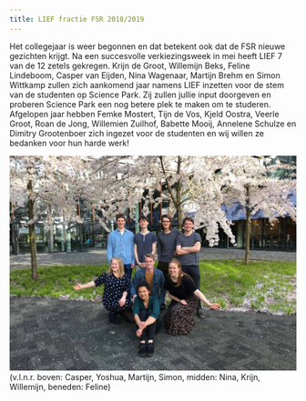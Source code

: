 ```yaml
---
title: LIEF fractie FSR 2018/2019
---
```


Het collegejaar is weer begonnen en dat betekent ook dat de FSR  nieuwe gezichten krijgt. Na een succesvolle verkiezingsweek in mei heeft LIEF 7 van de 12 zetels gekregen. Krijn de Groot, Willemijn Beks, Feline Lindeboom, Casper van Eijden, Nina Wagenaar, Martijn Brehm en Simon Wittkamp zullen zich aankomend jaar namens LIEF inzetten voor de stem van de studenten op Science Park. Zij zullen jullie input doorgeven en proberen Science Park een nog betere plek te maken om te studeren. Afgelopen jaar hebben Femke Mostert, Tijn de Vos, Kjeld Oostra, Veerle Groot, Roan de Jong, Willemien Zuilhof, Babette Mooij, Annelene Schulze en Dimitry Grootenboer zich ingezet voor de studenten en wij willen ze bedanken voor hun harde werk!

![](/assets/imgs/lieffractie2018.jpg)
(v.l.n.r. boven: Casper, Yoshua, Martijn, Simon, midden: Nina, Krijn, Willemijn, beneden: Feline)
